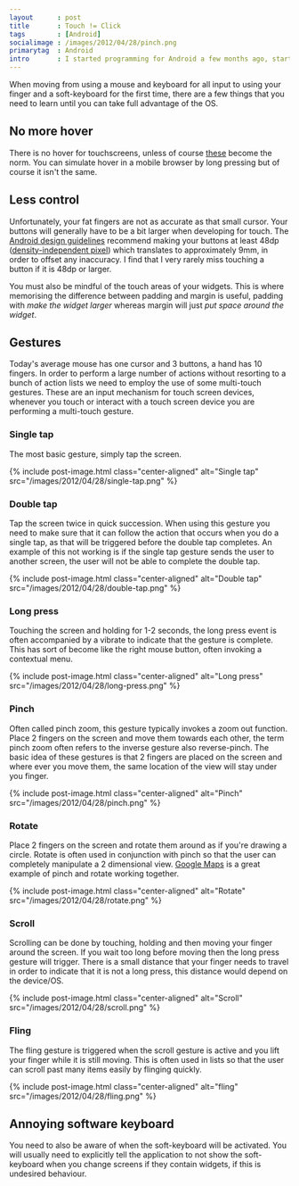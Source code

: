 ```yaml
---
layout      : post
title       : Touch != Click
tags        : [Android]
socialimage : /images/2012/04/28/pinch.png
primarytag  : Android
intro       : I started programming for Android a few months ago, starting a few apps while playing around with the API, re-familiarising myself with Java and getting a feel for mobile development. Having spent the majority of my programming time during the last couple of years using WinForms, ASP.NET and other Microsoft technologies, I've really enjoyed breaking out and trying something new.
---
```


When moving from using a mouse and keyboard for all input to using your finger and a soft-keyboard for the first time, there are a few things that you need to learn until you can take full advantage of the OS.



## No more hover

There is no hover for touchscreens, unless of course [these][1] become the norm. You can simulate hover in a mobile browser by long pressing but of course it isn't the same.



## Less control

Unfortunately, your fat fingers are not as accurate as that small cursor. Your buttons will generally have to be a bit larger when developing for touch. The [Android design guidelines][2] recommend making your buttons at least 48dp ([density-independent pixel][3]) which translates to approximately 9mm, in order to offset any inaccuracy. I find that I very rarely miss touching a button if it is 48dp or larger.

You must also be mindful of the touch areas of your widgets. This is where memorising the difference between padding and margin is useful, padding with *make the widget larger* whereas margin will just *put space around the widget*.



## Gestures

Today's average mouse has one cursor and 3 buttons, a hand has 10 fingers. In order to perform a large number of actions without resorting to a bunch of action lists we need to employ the use of some multi-touch gestures. These are an input mechanism for touch screen devices, whenever you touch or interact with a touch screen device you are performing a multi-touch gesture.

### Single tap

The most basic gesture, simply tap the screen.

{% include post-image.html class="center-aligned" alt="Single tap" src="/images/2012/04/28/single-tap.png" %}

### Double tap

Tap the screen twice in quick succession. When using this gesture you need to make sure that it can follow the action that occurs when you do a single tap, as that will be triggered before the double tap completes. An example of this not working is if the single tap gesture sends the user to another screen, the user will not be able to complete the double tap.

{% include post-image.html class="center-aligned" alt="Double tap" src="/images/2012/04/28/double-tap.png" %}

### Long press

Touching the screen and holding for 1-2 seconds, the long press event is often accompanied by a vibrate to indicate that the gesture is complete. This has sort of become like the right mouse button, often invoking a contextual menu.

{% include post-image.html class="center-aligned" alt="Long press" src="/images/2012/04/28/long-press.png" %}

### Pinch

Often called pinch zoom, this gesture typically invokes a zoom out function. Place 2 fingers on the screen and move them towards each other, the term pinch zoom often refers to the inverse gesture also reverse-pinch. The basic idea of these gestures is that 2 fingers are placed on the screen and where ever you move them, the same location of the view will stay under you finger.

{% include post-image.html class="center-aligned" alt="Pinch" src="/images/2012/04/28/pinch.png" %}

### Rotate

Place 2 fingers on the screen and rotate them around as if you're drawing a circle. Rotate is often used in conjunction with pinch so that the user can completely manipulate a 2 dimensional view. [Google Maps][4] is a great example of pinch and rotate working together.

{% include post-image.html class="center-aligned" alt="Rotate" src="/images/2012/04/28/rotate.png" %}

### Scroll

Scrolling can be done by touching, holding and then moving your finger around the screen. If you wait too long before moving then the long press gesture will trigger. There is a small distance that your finger needs to travel in order to indicate that it is not a long press, this distance would depend on the device/OS.

{% include post-image.html class="center-aligned" alt="Scroll" src="/images/2012/04/28/scroll.png" %}

### Fling

The fling gesture is triggered when the scroll gesture is active and you lift your finger while it is still moving. This is often used in lists so that the user can scroll past many items easily by flinging quickly.

{% include post-image.html class="center-aligned" alt="fling" src="/images/2012/04/28/fling.png" %}

## Annoying software keyboard
You need to also be aware of when the soft-keyboard will be activated. You will usually need to explicitly tell the application to not show the soft-keyboard when you change screens if they contain widgets, if this is undesired behaviour.



[1]: http://www.theverge.com/2012/3/23/2897545/a-first-look-at-the-sony-xperia-sola-floating-touch-display
[2]: http://developer.android.com/design/style/metrics-grids.html
[3]: http://developer.android.com/guide/practices/screens_support.html
[4]: https://play.google.com/store/apps/details?id=com.google.android.apps.maps